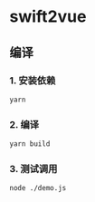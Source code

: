 # swift2vue

## 编译

### 1. 安装依赖

```bash
yarn
```

### 2. 编译

```bash
yarn build
```

### 3. 测试调用

```bash
node ./demo.js
```